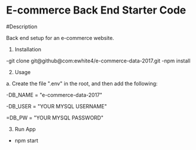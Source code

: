 # E-commerce Back End Starter Code

#Description

Back end setup for an e-commerce website.

1. Installation

-git clone git@github@com:ewhite4/e-commerce-data-2017.git
-npm install

2. Usage

a. Create the file ".env" in the root, and then add the following:

-DB_NAME = "e-commerce-data-2017"

-DB_USER = "YOUR MYSQL USERNAME"

=DB_PW = "YOUR MYSQL PASSWORD"

3. Run App

- npm start

